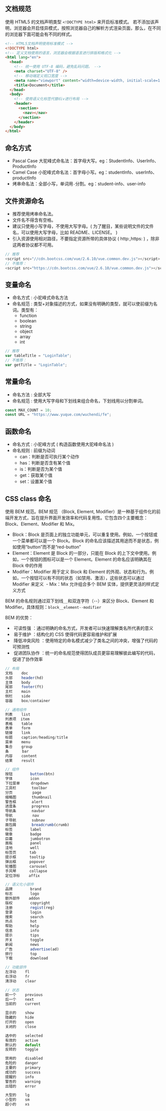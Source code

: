## 文档规范

使用 HTML5 的文档声明类型 `<!DOCTYPE html>` 来开启标准模式。
若不添加该声明，浏览器会开启怪异模式，按照浏览器自己的解析方式渲染页面，那么，在不同的浏览器下面可能会有不同的样式。

```html
<!-- HTML5文档声明使用标准模式 -->
<!DOCTYPE html>
<!-- 定义文档使用的语言，浏览器会根据语言进行排版和格式化 -->
<html lang="en">
  <head>
    <!-- 统一使用 UTF-8 编码，避免乱码问题。 -->
    <meta charset="UTF-8" />
    <!-- 移动端定义视口宽度 -->
    <meta name="viewport" content="width=device-width, initial-scale=1.0" />
    <title>Document</title>
  </head>
  <body>
    <!-- 使用语义化标签代替div进行布局 -->
    <header>
      <section>
        <nav></nav>
      </section>
    </header>
  </body>
</html>
```

## 命名方式

- Pascal Case 大驼峰式命名法：首字母大写。eg：StudentInfo、UserInfo、ProductInfo
- Camel Case 小驼峰式命名法：首字母小写。eg：studentInfo、userInfo、productInfo
- 烤串命名法：全部小写，单词用`-`分割。eg：student-info、user-info

## 文件资源命名

- 推荐使用烤串命名法。
- 文件名不得含有空格。
- 建议只使用小写字母，不使用大写字母。( 为了醒目，某些说明文件的文件名，可以使用大写字母，比如 README、LICENSE。 )
- 引入资源使用相对路径，不要指定资源所带的具体协议 ( http:,https: ) ，除非这两者协议都不可用。

```js
// 推荐
<script src="//cdn.bootcss.com/vue/2.6.10/vue.common.dev.js"></script>
// 不推荐：
<script src="https://cdn.bootcss.com/vue/2.6.10/vue.common.dev.js"></script>
```

## 变量命名

- 命名方式 : 小驼峰式命名方法
- 命名规范 : 类型+对象描述的方式，如果没有明确的类型，就可以使前缀为名词。类型有：
  - function
  - boolean
  - string
  - object
  - array
  - int

```js
// 推荐
var tableTitle = "LoginTable";
// 不推荐：
var getTitle = "LoginTable";
```

## 常量命名

- 命名方法 : 全部大写
- 命名规范 : 使用大写字母和下划线来组合命名，下划线用以分割单词。

```js
const MAX_COUNT = 10;
const URL = "https://www.yuque.com/wuchendi/fe";
```

## 函数命名

- 命名方式 : 小驼峰方式 ( 构造函数使用大驼峰命名法 )
- 命名规则 : 前缀为动词
  - can：判断是否可执行某个动作
  - has：判断是否含有某个值
  - is：判断是否为某个值
  - get：获取某个值
  - set：设置某个值

## CSS class 命名

使用 BEM 规范。‌BEM 规范 ‌（Block, Element, Modifier）是一种基于组件化的前端开发方式，旨在提升界面开发效率和代码复用性。它包含四个主要概念：Block、Element、Modifier 和 Mix。

- ‌Block‌：Block 是页面上的独立功能单元，可以重复使用。例如，一个按钮或一个菜单都可以是一个 Block。Block 的命名应该描述其用途而不是状态，例如使用“button”而不是“red-button”‌
- ‌Element‌：Element 是 Block 的一部分，只能在 Block 的上下文中使用。例如，一个按钮的图标可以是一个 Element。Element 的命名应该明确其在 Block 中的作用 ‌
- ‌Modifier‌：Modifier 用于定义 Block 和 Element 的外观、状态和行为。例如，一个按钮可以有不同的状态（如禁用、激活），这些状态可以通过 Modifier 来定义 ‌
  ‌- Mix‌：Mix 允许组合多个 BEM 实体，提供更灵活的样式定义方式 ‌

BEM 的命名规则通过双下划线`__`和双连字符（--）来区分 Block、Element 和 Modifier。具体规则：`block__element--modifier‌`

BEM 的优势：

- ‌ 可读性强 ‌：通过明确的命名方式，开发者可以快速理解类名所代表的意义 ‌
- ‌ 易于维护 ‌：结构化的 CSS 使得代码更容易维护和扩展 ‌
- ‌ 降低冲突风险 ‌：使用特定的命名模式减少了类名之间的冲突，增强了代码的可预测性 ‌
- ‌ 促进团队协作 ‌：统一的命名规范使得团队成员更容易理解彼此编写的代码，促进了协作效率 ‌

```js
// 布局
文档    doc
头部    header(hd)
主体    body
尾部    footer(ft)
主栏    main
侧栏    side
容器    box/container

// 通用组件
列表    list
列表项  item
表格    table
表单    form
链接    link
标题    caption/heading/title
菜单    menu
集合    group
条      bar
内容    content
结果    result

// 组件
按钮        button(btn)
字体        icon
下拉菜单     dropdown
工具栏       toolbar
分页         page
缩略图       thumbnail
警告框       alert
进度条       progress
导航条       navbar
导航         nav
子导航       subnav
面包屑       breadcrumb(crumb)
标签        label
徽章        badge
巨幕        jumbotron
面板        panel
洼地        well
标签页      tab
提示框      tooltip
弹出框      popover
轮播图      carousel
手风琴      collapse
定位浮标    affix

// 语义化小部件
品牌        brand
标志        logo
额外部件    addon
版权        copyright
注册        regist(reg)
登录        login
搜索        search    
热点        hot
帮助        help
信息        info
提示        tips
开关        toggle
新闻        news
广告        advertise(ad)
排行        top    
下载        download 

// 功能部件
左浮动    fl
右浮动    fr
清浮动    clear

// 状态
前一个    previous
后一个    next
当前的    current

显示的    show
隐藏的    hide
打开的    open
关闭的    close

选中的    selected
有效的    active
默认的    default
反转的    toggle

禁用的    disabled
危险的    danger
主要的    primary
成功的    success
提醒的    info
警告的    warning
出错的    error

大型的    lg
小型的    sm
超小的    xs
```
